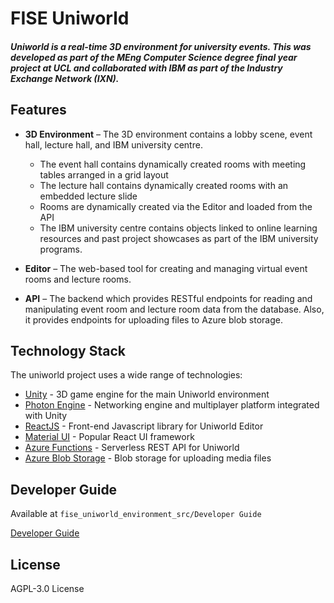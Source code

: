 # FISE Uniworld
##### Uniworld is a real-time 3D environment for university events. This was developed as part of the MEng Computer Science degree final year project at UCL and collaborated with IBM as part of the Industry Exchange Network (IXN).

## Features

- **3D Environment** – The 3D environment contains a lobby scene, event hall, lecture hall, and IBM university centre.
    - The event hall contains dynamically created rooms with meeting tables arranged in a grid layout
    - The lecture hall contains dynamically created rooms with an embedded lecture slide
    - Rooms are dynamically created via the Editor and loaded from the API
    - The IBM university centre contains objects linked to online learning resources and past project showcases as part of the IBM university programs.


- **Editor** – The web-based tool for creating and managing virtual event rooms and lecture rooms.

- **API** – The backend which provides RESTful endpoints for reading and manipulating event room and lecture room data from the database. Also, it provides endpoints for uploading files to Azure blob storage.

## Technology Stack

The uniworld project uses a wide range of technologies:
- [Unity](https://unity.com/) - 3D game engine for the main Uniworld environment
- [Photon Engine](https://www.photonengine.com/) - Networking engine and multiplayer platform integrated with Unity
- [ReactJS](https://reactjs.org/) - Front-end Javascript library for Uniworld Editor
- [Material UI](https://material-ui.com/) - Popular React UI framework
- [Azure Functions](https://azure.microsoft.com/en-us/services/functions/) - Serverless REST API for Uniworld
- [Azure Blob Storage](https://azure.microsoft.com/en-us/services/storage/blobs/) - Blob storage for uploading media files

## Developer Guide

Available at `fise_uniworld_environment_src/Developer Guide`

[Developer Guide](https://github.com/IBMIXN/FISE-UNIWORLD/blob/master/fise_uniworld_environment_src/Developer%20Guide/Uniworld_Developer_Guide.md)

## License

AGPL-3.0 License
